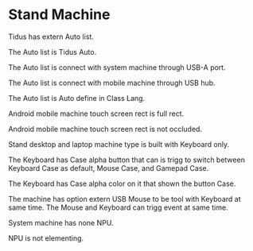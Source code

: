 # Stand Machine

Tidus has extern Auto list.

The Auto list is Tidus Auto.

The Auto list is connect with system machine through USB-A port.

The Auto list is connect with mobile machine through USB hub.

The Auto list is Auto define in Class Lang.

Android mobile machine touch screen rect is full rect.

Android mobile machine touch screen rect is not occluded.

Stand desktop and laptop machine type is built with Keyboard only.

The Keyboard has Case alpha button that can is trigg to switch between
Keyboard Case as default, Mouse Case, and Gamepad Case.

The Keyboard has Case alpha color on it that shown the button Case.

The machine has option extern USB Mouse to be tool with Keyboard at same time.
The Mouse and Keyboard can trigg event at same time.

System machine has none NPU.

NPU is not elementing.